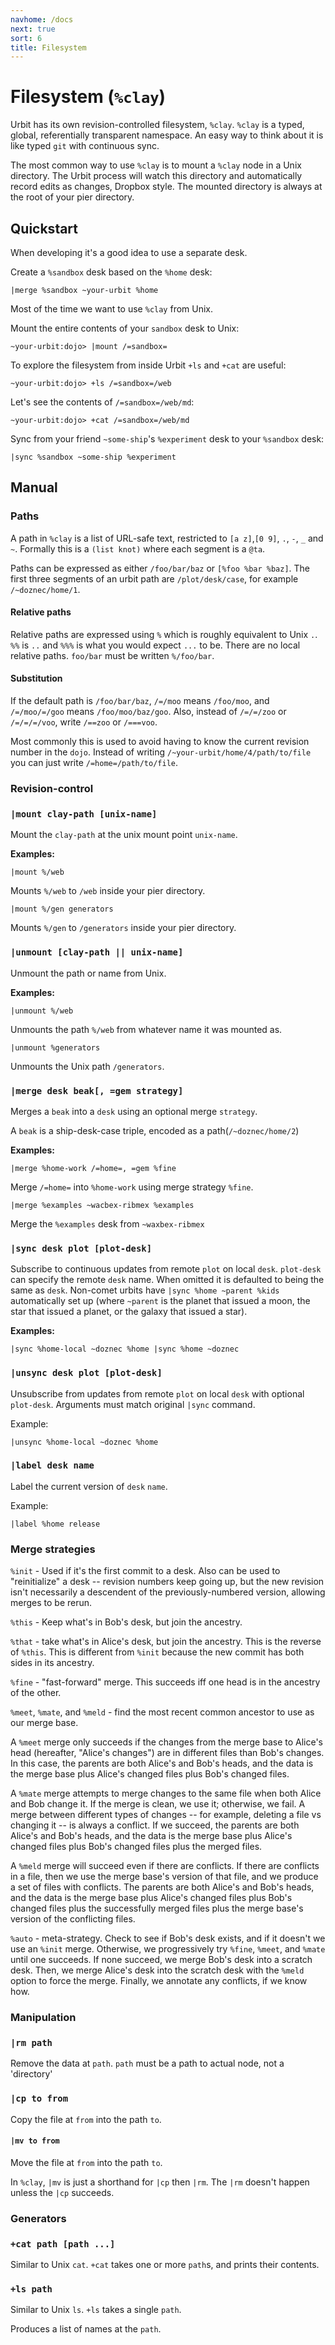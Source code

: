 ```yaml
---
navhome: /docs
next: true
sort: 6
title: Filesystem
---
```


# Filesystem (`%clay`)

<div class="row"> <div class="col-md-8">

Urbit has its own revision-controlled filesystem, `%clay`.  `%clay` is
a typed, global, referentially transparent namespace.  An easy way to
think about it is like typed `git` with continuous sync.

The most common way to use `%clay` is to mount a `%clay` node in a
Unix directory.  The Urbit process will watch this directory and
automatically record edits as changes, Dropbox style.  The mounted
directory is always at the root of your pier directory.

</div> </div>

## Quickstart

When developing it's a good idea to use a separate desk.

Create a `%sandbox` desk based on the `%home` desk:

    |merge %sandbox ~your-urbit %home

Most of the time we want to use `%clay` from Unix.   

Mount the entire contents of your `sandbox` desk to Unix:

    ~your-urbit:dojo> |mount /=sandbox=

To explore the filesystem from inside Urbit `+ls` and `+cat` are
useful:

    ~your-urbit:dojo> +ls /=sandbox=/web

Let's see the contents of `/=sandbox=/web/md`:

    ~your-urbit:dojo> +cat /=sandbox=/web/md

Sync from your friend `~some-ship`'s `%experiment` desk to your
`%sandbox` desk:

    |sync %sandbox ~some-ship %experiment

## Manual

<h3 class="first child">Paths</h3>

A path in `%clay` is a list of URL-safe text, restricted to `[a
z]`,`[0 9]`, `.`, `-`, `_` and `~`.  Formally this is a `(list knot)`
where each segment is a `@ta`.

Paths can be expressed as either `/foo/bar/baz` or `[%foo %bar %baz]`.
The first three segments of an urbit path are `/plot/desk/case`, for
example `/~doznec/home/1`.

#### Relative paths

Relative paths are expressed using `%` which is roughly equivalent to
Unix `.`.  `%%` is `..` and `%%%` is what you would expect `...` to
be.  There are no local relative paths.  `foo/bar` must be written
`%/foo/bar`.

#### Substitution

If the default path is `/foo/bar/baz`, `/=/moo` means `/foo/moo`, and
`/=/moo/=/goo` means `/foo/moo/baz/goo`.  Also, instead of `/=/=/zoo`
or `/=/=/=/voo`, write `/==zoo` or `/===voo`.

Most commonly this is used to avoid having to know the current
revision number in the `dojo`.  Instead of writing
`/~your-urbit/home/4/path/to/file` you can just write
`/=home=/path/to/file`.

### Revision-control

<h3 class="first child"><code>|mount clay-path [unix-name]</code></h3>

Mount the `clay-path` at the unix mount point `unix-name`.

**Examples:**

    |mount %/web

Mounts `%/web` to `/web` inside your pier directory.

    |mount %/gen generators

Mounts `%/gen` to `/generators` inside your pier directory.

### `|unmount [clay-path || unix-name]`

Unmount the path or name from Unix.

**Examples:**

    |unmount %/web

Unmounts the path `%/web` from whatever name it was mounted as.

    |unmount %generators

Unmounts the Unix path `/generators`.

### `|merge desk beak[, =gem strategy]`

Merges a `beak` into a `desk` using an optional merge `strategy`.

A `beak` is a ship-desk-case triple, encoded as a path(`/~doznec/home/2`)

**Examples:**

    |merge %home-work /=home=, =gem %fine

Merge `/=home=` into `%home-work` using merge strategy `%fine`.

    |merge %examples ~wacbex-ribmex %examples

Merge the `%examples` desk from `~waxbex-ribmex`

### `|sync desk plot [plot-desk]`

Subscribe to continuous updates from remote `plot` on local `desk`.
`plot-desk` can specify the remote `desk` name.  When omitted it is
defaulted to being the same as `desk`. Non-comet urbits have `|sync
%home ~parent %kids` automatically set up (where `~parent` is the
planet that issued a moon, the star that issued a planet, or the 
galaxy that issued a star).

**Examples:**

    |sync %home-local ~doznec %home |sync %home ~doznec

### `|unsync desk plot [plot-desk]`

Unsubscribe from updates from remote `plot` on local `desk` with
optional `plot-desk`.  Arguments must match original `|sync` command.

Example:

    |unsync %home-local ~doznec %home

### `|label desk name`

Label the current version of `desk` `name`.

Example:

    |label %home release

### Merge strategies

`%init` - Used if it's the first commit to a desk.  Also can be
used to "reinitialize" a desk -- revision numbers keep going up,
but the new revision isn't necessarily a descendent of the
previously-numbered version, allowing merges to be rerun.

`%this` - Keep what's in Bob's desk, but join the ancestry.

`%that` - take what's in Alice's desk, but join the ancestry. This is
the reverse of `%this`.  This is different from `%init` because
the new commit has both sides in its ancestry.

`%fine` - "fast-forward" merge. This succeeds iff one head is in the
ancestry of the other.

`%meet`, `%mate`, and `%meld` - find the most recent common ancestor
to use as our merge base.

A `%meet` merge only succeeds if the changes from the merge base to
Alice's head (hereafter, "Alice's changes") are in different files
than Bob's changes. In this case, the parents are both Alice's and
Bob's heads, and the data is the merge base plus Alice's changed files
plus Bob's changed files.

A `%mate` merge attempts to merge changes to the same file when both
Alice and Bob change it. If the merge is clean, we use it; otherwise,
we fail. A merge between different types of changes -- for example,
deleting a file vs changing it -- is always a conflict. If we succeed,
the parents are both Alice's and Bob's heads, and the data is the
merge base plus Alice's changed files plus Bob's changed files plus
the merged files.

A `%meld` merge will succeed even if there are conflicts. If there are
conflicts in a file, then we use the merge base's version of that
file, and we produce a set of files with conflicts. The parents are
both Alice's and Bob's heads, and the data is the merge base plus
Alice's changed files plus Bob's changed files plus the successfully
merged files plus the merge base's version of the conflicting files.

`%auto` - meta-strategy.  Check to see if Bob's desk exists, and if it
doesn't we use an `%init` merge.  Otherwise, we progressively try
`%fine`, `%meet`, and `%mate` until one succeeds.  If none succeed, we
merge Bob's desk into a scratch desk.  Then, we merge Alice's desk
into the scratch desk with the `%meld` option to force the merge.
Finally, we annotate any conflicts, if we know how.

### Manipulation

<h3 class="first child"><code>|rm path</code></h3>

Remove the data at `path`.  `path` must be a path to actual node, not
a 'directory'

### `|cp to from`

Copy the file at `from` into the path `to`.

#### `|mv to from`

Move the file at `from` into the path `to`.

In `%clay`, `|mv` is just a shorthand for `|cp` then `|rm`.  The `|rm`
doesn't happen unless the `|cp` succeeds.

### Generators

<h3 class="first child"><code>+cat path [path ...]</code></h3>

Similar to Unix `cat`.  `+cat` takes one or more `path`s, and prints
their contents.

### `+ls path`

Similar to Unix `ls`. `+ls` takes a single `path`.

Produces a list of names at the `path`.
